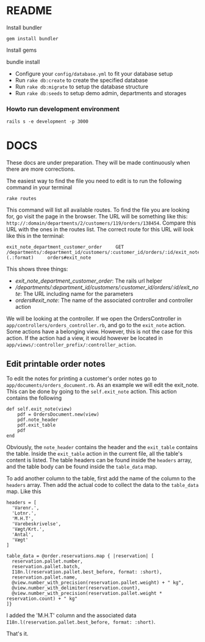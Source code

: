 # README

Install bundler

    gem install bundler

Install gems

bundle install

- Configure your `config/database.yml` to fit your database setup
- Run `rake db:create` to create the specified database
- Run `rake db:migrate` to setup the database structure
- Run `rake db:seeds` to setup demo admin, departments and storages

### Howto run development environment

    rails s -e development -p 3000

# DOCS

These docs are under preparation. They will be made continuously when there are more corrections.

The easiest way to find the file you need to edit is to run the following command in your terminal

    rake routes

This command will list all available routes. To find the file you are looking for, go visit the page in the browser. The URL will be something like this: `http://:domain/departments/2/customers/119/orders/138454`. Compare this URL with the ones in the routes list. The correct route for this URL will look like this in the terminal:

    exit_note_department_customer_order     GET     /departments/:department_id/customers/:customer_id/orders/:id/exit_note (.:format)     orders#exit_note

This shows three things:

- _exit_note_department_customer_order_: The rails url helper
- _/departments/:department_id/customers/:customer_id/orders/:id/exit_note_: The URL including name for the parameters
- _orders#exit_note_: The name of the associated controller and controller action

We will be looking at the controller. If we open the OrdersController in `app/controllers/orders_controller.rb`, and go to the `exit_note` action. Some actions have a belonging view. However, this is not the case for this action. If the action had a view, it would however be located in `app/views/:controller_prefix/:controller_action`.

## Edit printable order notes

To edit the notes for printing a customer's order notes go to `app/documents/orders_document.rb`. As an example we will edit the exit_note. This can be done by going to the `self.exit_note` action. This action contains the following

    def self.exit_note(view)
        pdf = OrdersDocument.new(view)
        pdf.note_header
        pdf.exit_table
        pdf
    end

Obviously, the `note_header` contains the header and the `exit_table` contains the table. Inside the `exit_table` action in the current file, all the table's content is listed. The table headers can be found inside the `headers` array, and the table body can be found inside the `table_data` map.

To add another column to the table, first add the name of the column to the `headers` array. Then add the actual code to collect the data to the `table_data` map. Like this

    headers = [
      'Varenr.',
      'Lotnr.',
      'M.H.T',
      'Varebeskrivelse',
      'Vægt/Krt.',
      'Antal',
      'Vægt'
    ]

    table_data = @order.reservations.map { |reservation| [
      reservation.pallet.number,
      reservation.pallet.batch,
      I18n.l(reservation.pallet.best_before, format: :short),
      reservation.pallet.name,
      @view.number_with_precision(reservation.pallet.weight) + " kg",
      @view.number_with_delimiter(reservation.count),
      @view.number_with_precision(reservation.pallet.weight * reservation.count) + " kg"
    ]}

I added the 'M.H.T' column and the associated data `I18n.l(reservation.pallet.best_before, format: :short)`.

That's it.
